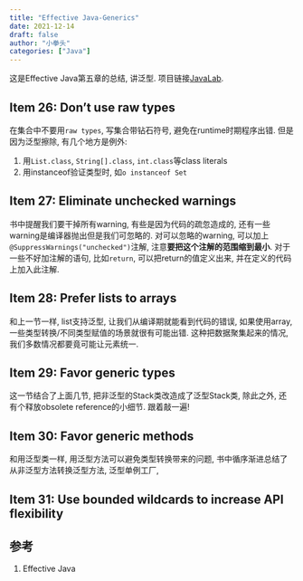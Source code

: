 ```yaml
---
title: "Effective Java-Generics"
date: 2021-12-14
draft: false
author: "小拳头"
categories: ["Java"]
---
```


这是Effective Java第五章的总结, 讲泛型. 项目链接[JavaLab](https://github.com/huanruiz/JavaLab).

## Item 26: Don’t use raw types
在集合中不要用`raw types`, 写集合带钻石符号, 避免在runtime时期程序出错. 但是因为泛型擦除, 有几个地方是例外:
1. 用`List.class`, `String[].class`, `int.class`等class literals
2. 用instanceof验证类型时, 如`o instanceof Set`

## Item 27: Eliminate unchecked warnings
书中提醒我们要干掉所有warning, 有些是因为代码的疏忽造成的, 还有一些warning是编译器抛出但是我们可忽略的. 对可以忽略的warning, 可以加上`@SuppressWarnings("unchecked")`注解, 注意**要把这个注解的范围缩到最小**. 对于一些不好加注解的语句, 比如`return`, 可以把return的值定义出来, 并在定义的代码上加入此注解.

## Item 28: Prefer lists to arrays
和上一节一样, list支持泛型, 让我们从编译期就能看到代码的错误, 如果使用array, 一些类型转换/不同类型赋值的场景就很有可能出错. 这种把数据聚集起来的情况, 我们多数情况都要竟可能让元素统一. 

## Item 29: Favor generic types
这一节结合了上面几节, 把非泛型的Stack类改造成了泛型Stack类, 除此之外, 还有个释放obsolete reference的小细节. 跟着敲一遍!

## Item 30: Favor generic methods
和用泛型类一样, 用泛型方法可以避免类型转换带来的问题, 书中循序渐进总结了从非泛型方法转换泛型方法, 泛型单例工厂, 

## Item 31: Use bounded wildcards to increase API flexibility


## 参考
1. Effective Java
